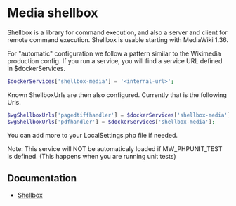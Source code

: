 # Media shellbox

Shellbox is a library for command execution, and also a server and client for remote command execution.
Shellbox is usable starting with MediaWiki 1.36.

For "automatic" configuration we follow a pattern similar to the Wikimedia production config.
If you run a service, you will find a service URL defined in $dockerServices.

```php
$dockerServices['shellbox-media'] = '<internal-url>';
```

Known ShellboxUrls are then also configured.
Currently that is the following Urls.

```php
$wgShellboxUrls['pagedtiffhandler'] = $dockerServices['shellbox-media'];
$wgShellboxUrls['pdfhandler'] = $dockerServices['shellbox-media'];
```

You can add more to your LocalSettings.php file if needed.

Note: This service will NOT be automaticaly loaded if MW_PHPUNIT_TEST is defined.
(This happens when you are running unit tests)

## Documentation

- [Shellbox](https://www.mediawiki.org/wiki/Shellbox)